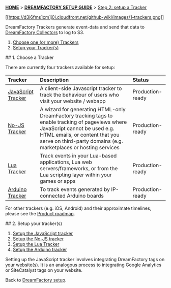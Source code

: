 <a name="top" />

[**HOME**](Home) > [**DREAMFACTORY SETUP GUIDE**](Setting-up-DreamFactory) > [Step 2: setup a Tracker](Setting-up-a-tracker)

[[https://d3i6fms1cm1j0i.cloudfront.net/github-wiki/images/1-trackers.png]]

DreamFactory Trackers generate event-data and send that data to [DreamFactory Collectors](Setting-up-a-Collector) to log to S3.

1. [Choose one (or more) Trackers](#choose)
2. [Setup your Tracker(s)](#setup)

<a name="choose" />
## 1. Choose a Tracker

There are currently four trackers available for setup:

| **Tracker**                                    | **Description**                                     | **Status**       |
|:-----------------------------------------------|:----------------------------------------------------|:-----------------|
| [JavaScript Tracker](javascript-tracker-setup) | A client-side Javascript tracker to track the behaviour of users who visit your website / webapp | Production-ready |
| [No-JS Tracker](no-js-tracker-setup)           | A wizard for generating HTML-only DreamFactory tracking tags to enable tracking of pageviews where JavaScript cannot be used e.g. HTML emails, or content that you serve on third-party domains (e.g. marketplaces or hosting services | Production-ready |
| [Lua Tracker](lua-tracker-setup)         | Track events in your Lua-based applications, Lua web servers/frameworks, or from the Lua scripting layer within your games or apps | Production-ready |
| [Arduino Tracker](arduino-tracker-setup) | To track events generated by IP-connected Arduino boards | Production-ready |

For other trackers (e.g. iOS, Android) and their approximate timelines, please see the [Product roadmap](Product-roadmap).

<a name="setup" />
## 2. Setup your tracker(s)

1. [Setup the JavaScript tracker](javascript-tracker-setup)
2. [Setup the No-JS tracker](no-js-tracker-setup)
3. [Setup the Lua Tracker](lua-tracker-setup)
4. [Setup the Arduino tracker](arduino-tracker-setup)

Setting up the JavaScript tracker involves integrating DreamFactory tags on your website(s). It is an analogous process to integrating Google Analytics or SiteCatalyst tags on your website.

Back to [DreamFactory setup](Setting-up-DreamFactory).